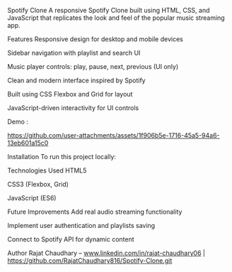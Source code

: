 Spotify Clone
A responsive Spotify Clone built using HTML, CSS, and JavaScript that replicates the look and feel of the popular music streaming app.

Features
Responsive design for desktop and mobile devices

Sidebar navigation with playlist and search UI

Music player controls: play, pause, next, previous (UI only)

Clean and modern interface inspired by Spotify

Built using CSS Flexbox and Grid for layout

JavaScript-driven interactivity for UI controls

Demo :

https://github.com/user-attachments/assets/1f906b5e-1716-45a5-94a6-13eb601a15c0

Installation
To run this project locally:

Technologies Used
HTML5

CSS3 (Flexbox, Grid)

JavaScript (ES6)

Future Improvements
Add real audio streaming functionality

Implement user authentication and playlists saving

Connect to Spotify API for dynamic content

Author
Rajat Chaudhary – www.linkedin.com/in/rajat-chaudhary06 | https://github.com/RajatChaudhary816/Spotify-Clone.git
